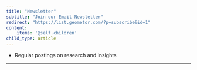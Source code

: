 ```yaml
---
title: "Newsletter"
subtitle: "Join our Email Newsletter"
redirect: "https://list.geometor.com/?p=subscribe&id=1"
content:
    items: '@self.children'
child_type: article
---
```


- Regular postings on research and insights

___

